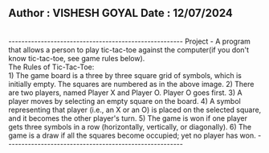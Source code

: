  <h2> Author	 : VISHESH GOYAL
 Date		 : 12/07/2024 </h2>
  
<br>
------------------------------------------------------
  Project -  A program that allows a person to play tic-tac-toe
 against the computer(if you don't know tic-tac-toe, see game rules below).
<br>
 The Rules of Tic-Tac-Toe:
<br>
  1) The game board is a three by three square grid of symbols, which is initially empty.
   The squares are numbered as in the above image.
  2) There are two players, named Player X and Player O. Player O goes first.
  3) A player moves by selecting an empty square on the board.
  4) A symbol representing that player (i.e., an X or an O) is placed on the selected square,
   and it becomes the other player's turn.
  5) The game is won if one player gets three symbols in a row (horizontally, vertically, or diagonally).
  6) The game is a draw if all the squares become occupied; yet no player has won.
-------------------------------------------------------
